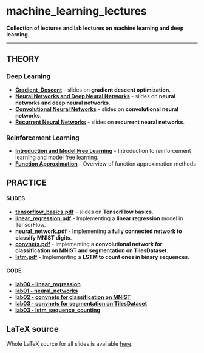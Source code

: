 # machine_learning_lectures

**Collection of lectures and lab lectures on machine learning and deep learning.**

---

## THEORY
### Deep Learning
  - **[Gradient_Descent](https://github.com/ndrplz/machine_learning_lectures/blob/master/slides/deep_learning/gradient_descent/gradient_descent.pdf)** - slides on **gradient descent optimization**.
  - **[Neural Networks and Deep Neural Networks](https://github.com/ndrplz/machine_learning_lectures/blob/master/slides/deep_learning/deep_neural_networks/deep_neural_networks.pdf)** -  slides on **neural networks and deep neural networks**.
  - **[Convolutional Neural Networks](https://github.com/ndrplz/machine_learning_lectures/blob/master/slides/deep_learning/convolutional_neural_networks/convolutional_neural_networks.pdf)** - slides on **convolutional neural networks**.
  - **[Recurrent Neural Networks](https://github.com/ndrplz/machine_learning_lectures/blob/master/slides/deep_learning/recurrent_neural_networks/recurrent_neural_networks.pdf)** - slides on **recurrent neural networks**.
### Reinforcement Learning
- **[Introduction and Model Free Learning](https://github.com/ndrplz/machine_learning_lectures/blob/master/slides/reinforcement_learning/01_introduction_and_model_free_learning/01_introduction_and_model_free_learning.pdf)** - Introduction to reinforcement learning and model free learning.
- **[Function Approximation](https://github.com/ndrplz/machine_learning_lectures/blob/master/slides/reinforcement_learning/02_function_approximation/02_function_approximation.pdf)** - Overview of function approximation methods
## PRACTICE

#### SLIDES
  - **[tensorflow_basics.pdf](https://github.com/ndrplz/deep_learning_lectures/blob/master/slides/tensorflow_00_intro.pdf)** - slides on **TensorFlow basics**.
  - **[linear_regression.pdf](https://github.com/ndrplz/deep_learning_lectures/blob/master/slides/tensorflow_00_regression.pdf)** - Implementing a **linear regression** model in TensorFlow.
  - **[neural_network.pdf](https://github.com/ndrplz/deep_learning_lectures/blob/master/slides/tensorflow_01_neural_nets.pdf)** - Implementing a **fully connected network to classify MNIST digits**.
  - **[convnets.pdf](https://github.com/ndrplz/deep_learning_lectures/blob/master/slides/tensorflow_02_convnets.pdf)** - Implementing a **convolutional network for classification on MNIST and segmentation on TilesDataset**.
  - [**lstm.pdf**](https://github.com/ndrplz/deep_learning_lectures/blob/master/slides/tensorflow_03_lstm.pdf) - Implementing a **LSTM to count ones in binary sequences**.

#### CODE
  - **[lab00 - linear_regression](https://github.com/ndrplz/deep_learning_lectures/blob/master/lab_code/lab_00_regression.py)**
  - **[lab01 - neural_networks](https://github.com/ndrplz/deep_learning_lectures/blob/master/lab_code/lab_01_neural_network.py)**
  - **[lab02 - convnets for classification on MNIST](https://github.com/ndrplz/deep_learning_lectures/blob/master/lab_code/lab_02_convnet_classification.py)**
  - **[lab03 - convnets for segmentation on TilesDataset](https://github.com/ndrplz/deep_learning_lectures/blob/master/lab_code/lab_03_convnet_segmentation.py)**
  - **[lab03 - lstm_sequence_counting](https://github.com/ndrplz/deep_learning_lectures/blob/master/lab_code/lab_04_lstm_sequence_counting.py)**

## LaTeX source
Whole LaTeX source for all slides is available [here](https://github.com/ndrplz/deep_learning_lectures/blob/master/slides).
 
